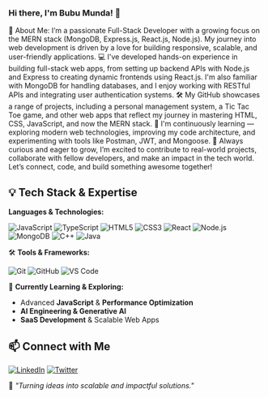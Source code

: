 ### Hi there, I'm Bubu Munda! 👋

🌟 About Me:
I’m a passionate Full-Stack Developer with a growing focus on the MERN stack (MongoDB, Express.js, React.js, Node.js). My journey into web development is driven by a love for building responsive, scalable, and user-friendly applications.
💻 I've developed hands-on experience in building full-stack web apps, from setting up backend APIs with Node.js and Express to creating dynamic frontends using React.js. I'm also familiar with MongoDB for handling databases, and I enjoy working with RESTful APIs and integrating user authentication systems.
🛠️ My GitHub showcases a range of projects, including a personal management system, a Tic Tac Toe game, and other web apps that reflect my journey in mastering HTML, CSS, JavaScript, and now the MERN stack.
🧠 I'm continuously learning — exploring modern web technologies, improving my code architecture, and experimenting with tools like Postman, JWT, and Mongoose.
🌱 Always curious and eager to grow, I’m excited to contribute to real-world projects, collaborate with fellow developers, and make an impact in the tech world.
Let’s connect, code, and build something awesome together!


💡 **Tech Stack & Expertise**
---
**Languages & Technologies:**

![JavaScript](https://img.shields.io/badge/JavaScript-F7DF1E?style=for-the-badge&logo=javascript&logoColor=black)
![TypeScript](https://img.shields.io/badge/TypeScript-3178C6?style=for-the-badge&logo=typescript&logoColor=white)
![HTML5](https://img.shields.io/badge/HTML5-E34F26?style=for-the-badge&logo=html5&logoColor=white)
![CSS3](https://img.shields.io/badge/CSS3-1572B6?style=for-the-badge&logo=css3&logoColor=white)
![React](https://img.shields.io/badge/React-61DAFB?style=for-the-badge&logo=react&logoColor=black)
![Node.js](https://img.shields.io/badge/Node.js-339933?style=for-the-badge&logo=nodedotjs&logoColor=white)
![MongoDB](https://img.shields.io/badge/MongoDB-47A248?style=for-the-badge&logo=mongodb&logoColor=white)
![C++](https://img.shields.io/badge/C++-00599C?style=for-the-badge&logo=c%2B%2B&logoColor=white)
![Java](https://img.shields.io/badge/Java-ED8B00?style=for-the-badge&logo=java&logoColor=white)

🛠 **Tools & Frameworks:**

![Git](https://img.shields.io/badge/Git-F05032?style=for-the-badge&logo=git&logoColor=white)
![GitHub](https://img.shields.io/badge/GitHub-181717?style=for-the-badge&logo=github&logoColor=white)
![VS Code](https://img.shields.io/badge/VS_Code-007ACC?style=for-the-badge&logo=visual%20studio%20code&logoColor=white)

🌱 **Currently Learning & Exploring:**
- Advanced **JavaScript** & **Performance Optimization**
- **AI Engineering & Generative AI**
- **SaaS Development** & Scalable Web Apps

📫 **Connect with Me**
---
[![LinkedIn](https://img.shields.io/badge/LinkedIn-0A66C2?style=for-the-badge&logo=linkedin&logoColor=white)](https://www.linkedin.com/in/bubumunda/)
[![Twitter](https://img.shields.io/badge/Twitter-1DA1F2?style=for-the-badge&logo=twitter&logoColor=white)](https://x.com/BubuKumar49365)

🚀 *"Turning ideas into scalable and impactful solutions."*
